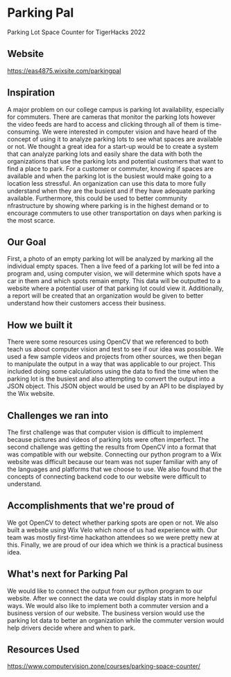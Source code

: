 # Parking Pal
Parking Lot Space Counter for TigerHacks 2022

## Website
https://eas4875.wixsite.com/parkingpal

## Inspiration
A major problem on our college campus is parking lot availability, especially for commuters. There are cameras that monitor the parking lots however the video feeds are hard to access and clicking through all of them is time-consuming. We were interested in computer vision and have heard of the concept of using it to analyze parking lots to see what spaces are available or not. We thought a great idea for a start-up would be to create a system that can analyze parking lots and easily share the data with both the organizations that use the parking lots and potential customers that want to find a place to park. For a customer or commuter, knowing if spaces are available and when the parking lot is the busiest would make going to a location less stressful. An organization can use this data to more fully understand when they are the busiest and if they have adequate parking available. Furthermore, this could be used to better community nfrastructure by showing where parking is in the highest demand or to encourage commuters to use other transportation on days when parking is the most scarce. 

## Our Goal
First, a photo of an empty parking lot will be analyzed by marking all the individual empty spaces. Then a live feed of a parking lot will be fed into a program and, using computer vision, we will determine which spots have a car in them and which spots remain empty. This data will be outputted to a website where a potential user of that parking lot could view it. Additionally, a report will be created that an organization would be given to better understand how their customers access their business. 

## How we built it
There were some resources using OpenCV that we referenced to both teach us about computer vision and test to see if our idea was possible. We used a few sample videos and projects from other sources, we then began to manipulate the output in a way that was applicable to our project. This included doing some calculations using the data to find the time when the parking lot is the busiest and also attempting to convert the output into a JSON object. This JSON object would be used by an API to be displayed by the Wix website. 

## Challenges we ran into
The first challenge was that computer vision is difficult to implement because pictures and videos of parking lots were often imperfect. The second challenge was getting the results from OpenCV into a format that was compatible with our website. Connecting our python program to a Wix website was difficult because our team was not super familiar with any of the languages and platforms that we choose to use. We also found that the concepts of connecting backend code to our website were difficult to understand.

## Accomplishments that we're proud of
We got OpenCV to detect whether parking spots are open or not. We also built a website using Wix Velo which none of us had experience with. Our team was mostly first-time hackathon attendees so we were pretty new at this. Finally, we are proud of our idea which we think is a practical business idea. 

## What's next for Parking Pal
We would like to connect the output from our python program to our website. After we connect the data we could display stats in more helpful ways. We would also like to implement both a commuter version and a business version of our website. The business version would use the parking lot data to better an organization while the commuter version would help drivers decide where and when to park.

## Resources Used
https://www.computervision.zone/courses/parking-space-counter/

